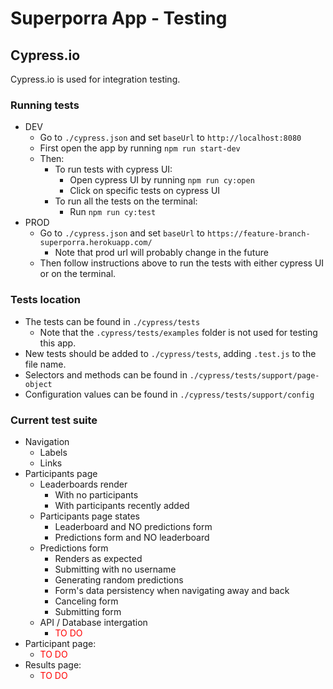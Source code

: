 # Superporra App - Testing

## Cypress.io

Cypress.io is used for integration testing.


### Running tests

- DEV
    - Go to `./cypress.json` and set `baseUrl` to `http://localhost:8080`
    - First open the app by running `npm run start-dev`
    - Then:
        - To run tests with cypress UI:
            - Open cypress UI by running `npm run cy:open`
            - Click on specific tests on cypress UI
        - To run all the tests on the terminal:
            - Run `npm run cy:test`
- PROD
    - Go to `./cypress.json` and set `baseUrl` to `https://feature-branch-superporra.herokuapp.com/`
        - Note that prod url will probably change in the future
    - Then follow instructions above to run the tests with either cypress UI or on the terminal.

### Tests location

- The tests can be found in `./cypress/tests`
    - Note that the `.cypress/tests/examples` folder is not used for testing this app.
- New tests should be added to `./cypress/tests`, adding `.test.js` to the file name.
- Selectors and methods can be found in `./cypress/tests/support/page-object`
- Configuration values can be found in `./cypress/tests/support/config`


### Current test suite

- Navigation
    - Labels
    - Links
- Participants page
    - Leaderboards render
        - With no participants
        - With participants recently added
    - Participants page states
        - Leaderboard and NO predictions form
        - Predictions form and NO leaderboard
    - Predictions form
        - Renders as expected
        - Submitting with no username
        - Generating random predictions
        - Form's data persistency when navigating away and back
        - Canceling form
        - Submitting form
    - API / Database intergation
        - <span style="color:red">TO DO</span>
- Participant page:
    - <span style="color:red">TO DO</span>
- Results page:
    - <span style="color:red">TO DO</span>


